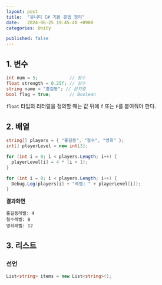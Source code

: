```yaml
---
layout: post
title:  "유니티 C# 기본 문법 정리"
date:   2024-06-25 19:45:40 +0900
categories: Unity

published: false
---
```


## 1. 변수

```c#
int num = 5;            // 정수
float strength = 0.25f; // 실수
string name = "홍길동"; // 문자열
bool flag = true;       // Boolean
```

`float` 타입의 리터럴을 정의할 때는 값 뒤에 `f` 또는 `F`를 붙여줘야 한다.

## 2. 배열

```c#
string[] players = { "홍길동", "철수", "영희" };
int[] playerLevel = new int[3];

for (int i = 0; i < players.Length; i++) {
  playerLevel[i] = 4 * (i + 1);
}

for (int i = 0; i < players.Length; i++) {
  Debug.Log(players[i] + "레벨: " + playerLevel[i]);
}
```

**결과화면**

```
홍길동레벨: 4
철수레벨: 8
영희레벨: 12
```

## 3. 리스트

### 선언

```c#
List<string> items = new List<string>();
```

### 